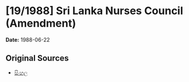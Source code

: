 # [19/1988] Sri Lanka Nurses Council (Amendment)

**Date:** 1988-06-22

## Original Sources

- [සිංහල](https://documents.gov.lk/view/acts/1988/6/19-1988_S.pdf)
